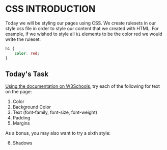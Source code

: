 # CSS INTRODUCTION
Today we will be styling our pages using CSS. We create rulesets in our style.css file in order to style our content that we created with HTML. For example, if we wished to style all `h1` elements to be the color red we would write the ruleset:
```css
h1 {
	color: red;
}
```

## Today's Task
[Using the documentation on W3Schools](https://www.w3schools.com/cssref/default.asp), try each of the following for text on the page:

1. Color
2. Background Color
3. Text (font-family, font-size, font-weight)
4. Padding
5. Margins

As a bonus, you may also want to try a sixth style:

6. Shadows 